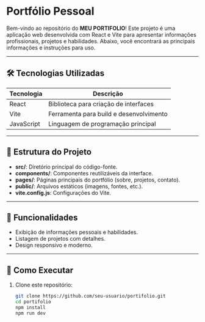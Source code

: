 # Portfólio Pessoal

Bem-vindo ao repositório do **MEU PORTIFOLIO**! Este projeto é uma aplicação web desenvolvida com React e Vite para apresentar informações profissionais, projetos e habilidades. Abaixo, você encontrará as principais informações e instruções para uso.

---

## 🛠 Tecnologias Utilizadas

| **Tecnologia**                   | **Descrição**                           |
|----------------------------------|-----------------------------------------|
| React                            | Biblioteca para criação de interfaces   |
| Vite                             | Ferramenta para build e desenvolvimento |
| JavaScript                       | Linguagem de programação principal      |

---

## 📖 Estrutura do Projeto

- **src/**: Diretório principal do código-fonte.
- **components/**: Componentes reutilizáveis da interface.
- **pages/**: Páginas principais do portfólio (sobre, projetos, contato).
- **public/**: Arquivos estáticos (imagens, fontes, etc.).
- **vite.config.js**: Configurações do Vite.

---

## 🌟 Funcionalidades

- Exibição de informações pessoais e habilidades.
- Listagem de projetos com detalhes.
- Design responsivo e moderno.

---

## 🚀 Como Executar

1. Clone este repositório:
   ```bash
   git clone https://github.com/seu-usuario/portifolio.git
   cd portifolio
   npm install
   npm run dev
